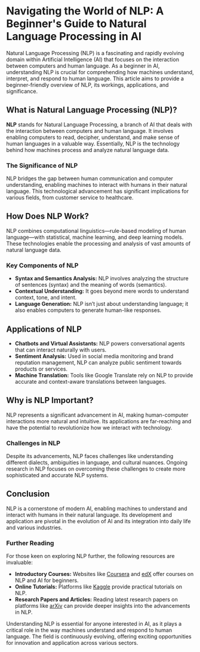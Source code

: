 # Navigating the World of NLP: A Beginner's Guide to Natural Language Processing in AI

Natural Language Processing (NLP) is a fascinating and rapidly evolving domain within Artificial Intelligence (AI) that focuses on the interaction between computers and human language. As a beginner in AI, understanding NLP is crucial for comprehending how machines understand, interpret, and respond to human language. This article aims to provide a beginner-friendly overview of NLP, its workings, applications, and significance.

## What is Natural Language Processing (NLP)?

**NLP** stands for Natural Language Processing, a branch of AI that deals with the interaction between computers and human language. It involves enabling computers to read, decipher, understand, and make sense of human languages in a valuable way. Essentially, NLP is the technology behind how machines process and analyze natural language data.

### The Significance of NLP

NLP bridges the gap between human communication and computer understanding, enabling machines to interact with humans in their natural language. This technological advancement has significant implications for various fields, from customer service to healthcare.

## How Does NLP Work?

NLP combines computational linguistics—rule-based modeling of human language—with statistical, machine learning, and deep learning models. These technologies enable the processing and analysis of vast amounts of natural language data.

### Key Components of NLP

- **Syntax and Semantics Analysis:** NLP involves analyzing the structure of sentences (syntax) and the meaning of words (semantics).
- **Contextual Understanding:** It goes beyond mere words to understand context, tone, and intent.
- **Language Generation:** NLP isn’t just about understanding language; it also enables computers to generate human-like responses.

## Applications of NLP

- **Chatbots and Virtual Assistants:** NLP powers conversational agents that can interact naturally with users.
- **Sentiment Analysis:** Used in social media monitoring and brand reputation management, NLP can analyze public sentiment towards products or services.
- **Machine Translation:** Tools like Google Translate rely on NLP to provide accurate and context-aware translations between languages.

## Why is NLP Important?

NLP represents a significant advancement in AI, making human-computer interactions more natural and intuitive. Its applications are far-reaching and have the potential to revolutionize how we interact with technology.

### Challenges in NLP

Despite its advancements, NLP faces challenges like understanding different dialects, ambiguities in language, and cultural nuances. Ongoing research in NLP focuses on overcoming these challenges to create more sophisticated and accurate NLP systems.

## Conclusion

NLP is a cornerstone of modern AI, enabling machines to understand and interact with humans in their natural language. Its development and application are pivotal in the evolution of AI and its integration into daily life and various industries.

### Further Reading

For those keen on exploring NLP further, the following resources are invaluable:

- **Introductory Courses:** Websites like [Coursera](https://www.coursera.org/) and [edX](https://www.edx.org/) offer courses on NLP and AI for beginners.
- **Online Tutorials:** Platforms like [Kaggle](https://www.kaggle.com/learn/natural-language-processing) provide practical tutorials on NLP.
- **Research Papers and Articles:** Reading latest research papers on platforms like [arXiv](https://arxiv.org/) can provide deeper insights into the advancements in NLP.

Understanding NLP is essential for anyone interested in AI, as it plays a critical role in the way machines understand and respond to human language. The field is continuously evolving, offering exciting opportunities for innovation and application across various sectors.